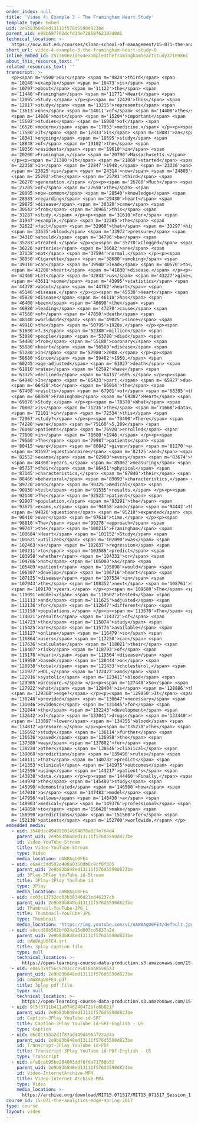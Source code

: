 ```yaml
---
order_index: null
title: 'Video 4: Example 3 - The Framingham Heart Study'
template_type: Embed
uid: 2e9b83b848ed13111f576d5590d823be
parent_uid: e99b687702dcfd34e72858762102d0d1
technical_location: >-
  https://ocw.mit.edu/courses/sloan-school-of-management/15-071-the-analytics-edge-spring-2017/an-introduction-to-analytics/the-analytics-edge-intelligence-happiness-and-health-lecture-sequence/video-4-example-3-the-framingham-heart-study/video-4-example-3-the-framingham-heart-study-0
short_url: video-4-example-3-the-framingham-heart-study-0
inline_embed_id: 2573606video4example3theframinghamheartstudy37189861
about_this_resource_text: ''
related_resources_text: ''
transcript: >-
  <p><span m='9500'>Our</span> <span m='9824'>third</span> <span
  m='10148'>example</span> <span m='10473'>is</span> <span
  m='10797'>about</span> <span m='11122'>the</span> <span
  m='11446'>Framingham</span> <span m='11771'>Heart</span> <span
  m='12095'>Study.</span> </p><p><span m='12420'>This</span> <span
  m='12817'>study</span> <span m='13215'>represents</span> <span
  m='13613'>one</span> <span m='14011'>of</span> <span m='14408'>the</span>
  <span m='14806'>most</span> <span m='15204'>important</span> <span
  m='15602'>studies</span> <span m='16000'>of</span> <span
  m='16526'>modern</span> <span m='17053'>medicine.</span> </p><p><span
  m='17580'>It</span> <span m='17833'>is</span> <span m='18087'>an</span> <span
  m='18341'>ongoing</span> <span m='18595'>study</span> <span
  m='18848'>of</span> <span m='19102'>the</span> <span
  m='19356'>residents</span> <span m='19610'>in</span> <span
  m='20200'>Framingham,</span> <span m='20790'>Massachusetts.</span>
  </p><p><span m='21380'>It</span> <span m='21869'>started</span> <span
  m='22358'>in</span> <span m='22847'>1948,</span> <span m='23336'>and</span>
  <span m='23825'>is</span> <span m='24314'>now</span> <span m='24803'>on</span>
  <span m='25292'>the</span> <span m='25781'>third</span> <span
  m='26270'>generation.</span> </p><p><span m='26760'>Much</span> <span
  m='27205'>of</span> <span m='27650'>the</span> <span
  m='28095'>now-common</span> <span m='28540'>knowledge</span> <span
  m='28985'>regarding</span> <span m='29430'>heart</span> <span
  m='29875'>disease</span> <span m='30320'>came</span> <span
  m='30642'>from</span> <span m='30965'>this</span> <span
  m='31287'>study.</span> </p><p><span m='31610'>For</span> <span
  m='31947'>example,</span> <span m='32285'>the</span> <span
  m='32622'>fact</span> <span m='32960'>that</span> <span m='33297'>high</span>
  <span m='33635'>blood</span> <span m='33972'>pressure</span> <span
  m='34310'>should</span> <span m='34796'>be</span> <span
  m='35283'>treated.</span> </p><p><span m='35770'>Clogged</span> <span
  m='36226'>arteries</span> <span m='36682'>are</span> <span
  m='37138'>not</span> <span m='37594'>normal.</span> </p><p><span
  m='38050'>Cigarette</span> <span m='38680'>smoking</span> <span
  m='39310'>can</span> <span m='39940'>lead</span> <span m='40570'>to</span>
  <span m='41200'>heart</span> <span m='41830'>disease.</span> </p><p><span
  m='42460'>Let</span> <span m='42843'>us</span> <span m='43227'>give</span>
  <span m='43611'>some</span> <span m='43995'>statistics</span> <span
  m='44378'>about</span> <span m='44762'>heart</span> <span
  m='45146'>disease.</span> </p><p><span m='45530'>Heart</span> <span
  m='45820'>disease</span> <span m='46110'>has</span> <span
  m='46400'>been</span> <span m='46690'>the</span> <span
  m='46980'>leading</span> <span m='47270'>cause</span> <span
  m='47560'>of</span> <span m='47850'>death</span> <span
  m='48140'>worldwide</span> <span m='49025'>since</span> <span
  m='49910'>the</span> <span m='50795'>1920s.</span> </p><p><span
  m='51680'>7.3</span> <span m='52380'>million</span> <span
  m='53080'>people</span> <span m='53780'>died</span> <span
  m='54480'>from</span> <span m='55180'>coronary</span> <span
  m='55880'>heart</span> <span m='56580'>disease</span> <span
  m='57280'>in</span> <span m='57980'>2008.</span> </p><p><span
  m='58680'>Since</span> <span m='59462'>1950,</span> <span
  m='60245'>age-adjusted</span> <span m='61027'>death</span> <span
  m='61810'>rates</span> <span m='62592'>have</span> <span
  m='63375'>declined</span> <span m='64157'>60%.</span> </p><p><span
  m='64940'>In</span> <span m='65433'>part,</span> <span m='65927'>due</span>
  <span m='66420'>to</span> <span m='66914'>the</span> <span
  m='67408'>results</span> <span m='67901'>of</span> <span m='68395'>the</span>
  <span m='68889'>Framingham</span> <span m='69382'>Heart</span> <span
  m='69876'>Study.</span> </p><p><span m='70370'>What</span> <span
  m='70802'>is</span> <span m='71235'>the</span> <span m='71668'>data</span>
  <span m='72101'>in</span> <span m='72534'>this</span> <span
  m='72967'>study?</span> </p><p><span m='73400'>There</span> <span
  m='74280'>were</span> <span m='75160'>5,209</span> <span
  m='76040'>patients</span> <span m='76920'>enrolled</span> <span
  m='77800'>in</span> <span m='78680'>1948.</span> </p><p><span
  m='79560'>The</span> <span m='79987'>patients</span> <span
  m='80415'>were</span> <span m='80842'>given</span> <span m='81270'>a</span>
  <span m='81697'>questionnaire</span> <span m='82125'>and</span> <span
  m='82552'>exams</span> <span m='82980'>every</span> <span m='83674'>two</span>
  <span m='84368'>years,</span> <span m='85062'>measuring</span> <span
  m='85757'>their</span> <span m='86451'>physical</span> <span
  m='87145'>characteristics,</span> <span m='87840'>their</span> <span
  m='88466'>behavioral</span> <span m='89093'>characteristics,</span> <span
  m='89720'>and</span> <span m='90325'>medical</span> <span
  m='90930'>test</span> <span m='91535'>results.</span> </p><p><span
  m='92140'>The</span> <span m='92523'>patient</span> <span
  m='92907'>population,</span> <span m='93291'>the</span> <span
  m='93675'>exams,</span> <span m='94058'>and</span> <span m='94442'>the</span>
  <span m='94826'>questions</span> <span m='95210'>expanded</span> <span
  m='96410'>over</span> <span m='97610'>time.</span> </p><p><span
  m='98810'>The</span> <span m='99278'>approach</span> <span
  m='99747'>the</span> <span m='100215'>Framingham</span> <span
  m='100684'>Heart</span> <span m='101152'>Study</span> <span
  m='101621'>utilized</span> <span m='102090'>was</span> <span
  m='102463'>a</span> <span m='102837'>regression</span> <span
  m='103211'>to</span> <span m='103585'>predict</span> <span
  m='103958'>whether</span> <span m='104332'>or</span> <span
  m='104706'>not</span> <span m='105080'>a</span> <span
  m='105489'>patient</span> <span m='105898'>would</span> <span
  m='106307'>develop</span> <span m='106716'>heart</span> <span
  m='107125'>disease</span> <span m='107534'>in</span> <span
  m='107943'>the</span> <span m='108352'>next</span> <span m='108761'>10</span>
  <span m='109170'>years.</span> </p><p><span m='109580'>The</span> <span
  m='110091'>model</span> <span m='110602'>tested</span> <span
  m='111113'>and</span> <span m='111625'>adjusted</span> <span
  m='112136'>for</span> <span m='112647'>different</span> <span
  m='113158'>populations.</span> </p><p><span m='113670'>The</span> <span
  m='114021'>results</span> <span m='114372'>of</span> <span
  m='114723'>the</span> <span m='115074'>study</span> <span
  m='115425'>are</span> <span m='115776'>available</span> <span
  m='116127'>online</span> <span m='116479'>so</span> <span
  m='116864'>users</span> <span m='117250'>can</span> <span
  m='117636'>calculate</span> <span m='118021'>their</span> <span
  m='118407'>risk</span> <span m='118793'>of</span> <span
  m='119178'>heart</span> <span m='119564'>disease</span> <span
  m='119950'>based</span> <span m='120444'>on</span> <span
  m='120938'>total</span> <span m='121433'>cholesterol,</span> <span
  m='121927'>HDL,</span> <span m='122422'>and</span> <span
  m='122916'>systolic</span> <span m='123411'>blood</span> <span
  m='123905'>pressure.</span> </p><p><span m='127440'>So</span> <span
  m='127922'>what</span> <span m='128404'>is</span> <span m='128886'>the</span>
  <span m='129368'>edge?</span> </p><p><span m='129850'>It</span> <span
  m='130248'>provided</span> <span m='130647'>necessary</span> <span
  m='131046'>evidence</span> <span m='131445'>for</span> <span
  m='131844'>the</span> <span m='132243'>development</span> <span
  m='132642'>of</span> <span m='133041'>drugs</span> <span m='133440'>to</span>
  <span m='133897'>lower</span> <span m='134355'>blood</span> <span
  m='134812'>pressure.</span> </p><p><span m='135270'>The</span> <span
  m='135692'>study</span> <span m='136114'>further</span> <span
  m='136536'>paved</span> <span m='136958'>the</span> <span
  m='137380'>way</span> <span m='137802'>for</span> <span
  m='138224'>other</span> <span m='138646'>cliniical</span> <span
  m='139068'>prediction</span> <span m='139490'>rules</span> <span
  m='140111'>that</span> <span m='140732'>predict</span> <span
  m='141353'>clinical</span> <span m='141975'>outcomes</span> <span
  m='142596'>using</span> <span m='143217'>patient's</span> <span
  m='143838'>data.</span> </p><p><span m='144460'>Finally,</span> <span
  m='144970'>the</span> <span m='145480'>study</span> <span
  m='145990'>demonstrated</span> <span m='146500'>how</span> <span
  m='147010'>a</span> <span m='147483'>model</span> <span
  m='147956'>allows</span> <span m='148430'>a</span> <span
  m='148903'>medical</span> <span m='149376'>professional</span> <span
  m='149850'>to</span> <span m='150420'>make</span> <span
  m='150990'>predictions</span> <span m='151560'>for</span> <span
  m='152130'>patients</span> <span m='152700'>worldwide.</span> </p>
embedded_media:
  - uid: 3540dac494991014964878a82fe764d4
    parent_uid: 2e9b83b848ed13111f576d5590d823be
    id: Video-YouTube-Stream
    title: Video-YouTube-Stream
    type: Video
    media_location: oAW8AgU0FE4
  - uid: e6a4c3dd582a488a0350db8c9cf8f305
    parent_uid: 2e9b83b848ed13111f576d5590d823be
    id: 3Play-3Play YouTube id-Stream
    title: 3Play-3Play YouTube id
    type: 3Play
    media_location: oAW8AgU0FE4
  - uid: cc03c13732ec03b38346d21ed46237cb
    parent_uid: 2e9b83b848ed13111f576d5590d823be
    id: Thumbnail-YouTube-JPG_1
    title: Thumbnail-YouTube-JPG
    type: Thumbnail
    media_location: 'https://img.youtube.com/vi/oAW8AgU0FE4/default.jpg'
  - uid: abccd88b502bf024a15d003cd5837a2d
    parent_uid: 2e9b83b848ed13111f576d5590d823be
    id: oAW8AgU0FE4.srt
    title: 3play caption file
    type: null
    technical_location: >-
      https://open-learning-course-data-production.s3.amazonaws.com/15-071-the-analytics-edge-spring-2017/abccd88b502bf024a15d003cd5837a2d_oAW8AgU0FE4.srt
  - uid: e045379f56c9c03ccce5d18ab85586a3
    parent_uid: 2e9b83b848ed13111f576d5590d823be
    id: oAW8AgU0FE4.pdf
    title: 3play pdf file
    type: null
    technical_location: >-
      https://open-learning-course-data-production.s3.amazonaws.com/15-071-the-analytics-edge-spring-2017/e045379f56c9c03ccce5d18ab85586a3_oAW8AgU0FE4.pdf
  - uid: 9f5f3711b411a0746240472bfe6b021f
    parent_uid: 2e9b83b848ed13111f576d5590d823be
    id: Caption-3Play YouTube id-SRT
    title: Caption-3Play YouTube id-SRT-English - US
    type: Caption
  - uid: d6c0c15ba2d1f87ad349d495af22a34a
    parent_uid: 2e9b83b848ed13111f576d5590d823be
    id: Transcript-3Play YouTube id-PDF
    title: Transcript-3Play YouTube id-PDF-English - US
    type: Transcript
  - uid: efe8ceb95be284003ddf6fda71788b52
    parent_uid: 2e9b83b848ed13111f576d5590d823be
    id: Video-InternetArchive-MP4
    title: Video-Internet Archive-MP4
    type: Video
    media_location: >-
      https://archive.org/download/MIT15.071S17/MIT15_071S17_Session_1.2.04_300k.mp4
course_id: 15-071-the-analytics-edge-spring-2017
type: course
layout: video
---
```

